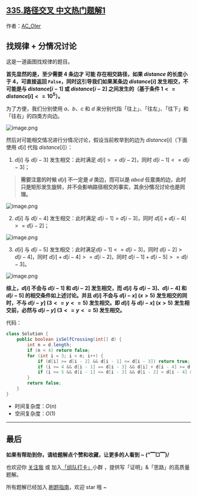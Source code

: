 ## [335.路径交叉 中文热门题解1](https://leetcode.cn/problems/self-crossing/solutions/100000/gong-shui-san-xie-fen-qing-kuang-tao-lun-zdrb)

作者：[AC_OIer](https://leetcode.cn/u/AC_OIer)
## 找规律 + 分情况讨论

这是一道画图找规律的题目。

**首先显然的是，至少需要 $4$ 条边才 可能 存在相交路径，如果 $distance$ 的长度小于 $4$，可直接返回 `False`，同时这引导我们如果某条边 $distance[i]$ 发生相交，不可能是与 $distance[i - 1]$ 或 $distance[i - 2]$ 之间发生的（基于条件 $1 <= distance[i] <= 10^5$）。**

为了方便，我们分别使用 $a$、$b$、$c$ 和 $d$ 来分别代指「往上」、「往左」、「往下」和「往右」的四类方向边。

![image.png](https://pic.leetcode-cn.com/1635468548-KkscIH-image.png)

然后对可能相交情况进行分情况讨论，假设当前枚举到的边为 $distance[i]$（下面使用 $d[i]$ 代指 $distance[i]$）：

1. $d[i]$ 与 $d[i - 3]$ 发生相交：此时满足 $d[i] >= d[i - 2]$，同时 $d[i - 1] <= d[i - 3]$； 

> **需要注意的时候 $d[i]$ 不一定是 $d$ 类边，而可以是 $abcd$ 任意类的边，此时只是矩形发生旋转，并不会影响路径相交的事实，其余分情况讨论也是同理。**

![image.png](https://pic.leetcode-cn.com/1635475472-sdNYAm-image.png)

2. $d[i]$ 与 $d[i - 4]$ 发生相交：此时满足 $d[i - 1] = d[i - 3]$，同时 $d[i] + d[i - 4] >= d[i - 2]$； 

![image.png](https://pic.leetcode-cn.com/1635468492-UWemtI-image.png)

3. $d[i]$ 与 $d[i - 5]$ 发生相交：此时满足$d[i - 1] <= d[i - 3]$，同时 $d[i - 2] > d[i - 4]$，同时 $d[i] + d[i - 4] >= d[i - 2]$，同时 $d[i - 1] + d[i - 5] >= d[i - 3]$。

![image.png](https://pic.leetcode-cn.com/1635463348-zmNjqd-image.png)

**综上，$d[i]$ 不会与 $d[i - 1]$ 和 $d[i - 2]$ 发生相交，而 $d[i]$ 与 $d[i - 3]$、$d[i - 4]$ 和 $d[i - 5]$ 的相交条件如上述讨论。并且 $d[i]$ 不会与 $d[i - x]$ $(x > 5)$ 发生相交的同时，不与 $d[i - y]$ $(3 <= y <= 5)$ 发生相交。即 $d[i]$ 与 $d[i - x]$ $(x > 5)$ 发生相交前，必然与 $d[i - y]$ $(3 <= y <= 5)$ 发生相交。**

代码：
```Java []
class Solution {
    public boolean isSelfCrossing(int[] d) {
        int n = d.length;
        if (n < 4) return false;
        for (int i = 3; i < n; i++) {
            if (d[i] >= d[i - 2] && d[i - 1] <= d[i - 3]) return true;
            if (i >= 4 && d[i - 1] == d[i - 3] && d[i] + d[i - 4] >= d[i - 2]) return true;
            if (i >= 5 && d[i - 1] <= d[i - 3] && d[i - 2] > d[i - 4] && d[i] + d[i - 4] >= d[i - 2] && d[i - 1] + d[i - 5] >= d[i - 3]) return true;
        }
        return false;
    }
}
```
* 时间复杂度：$O(n)$
* 空间复杂度：$O(1)$

---

## 最后

**如果有帮助到你，请给题解点个赞和收藏，让更多的人看到 ~ ("▔□▔)/**

也欢迎你 [关注我](https://acoier.com/oimg/gzh-qrcode.webp) 或 加入[「组队打卡」](https://leetcode-cn.com/u/ac_oier/)小群 ，提供写「证明」&「思路」的高质量题解。

所有题解已经加入 [刷题指南](https://github.com/SharingSource/LogicStack-LeetCode/wiki)，欢迎 star 哦 ~ 